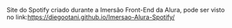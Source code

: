 Site do Spotify criado durante a Imersão Front-End da Alura, pode ser visto no link:https://diegootani.github.io/Imersao-Alura-Spotify/
